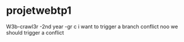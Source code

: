 # projetwebtp1
W3b-crawl3r  -2nd year -gr c
i want to trigger a branch conflict
noo we should trigger a conflict
